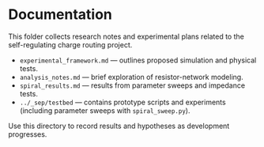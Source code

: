 # Documentation

This folder collects research notes and experimental plans related to the self-regulating charge routing project.

- `experimental_framework.md` — outlines proposed simulation and physical tests.
- `analysis_notes.md` — brief exploration of resistor-network modeling.
- `spiral_results.md` — results from parameter sweeps and impedance tests.
- `../_sep/testbed` — contains prototype scripts and experiments
  (including parameter sweeps with `spiral_sweep.py`).

Use this directory to record results and hypotheses as development progresses.
